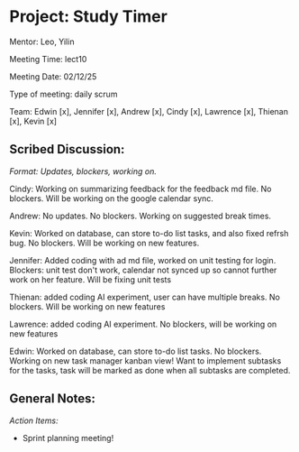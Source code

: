 # Project: Study Timer
Mentor: Leo, Yilin

Meeting Time: lect10

Meeting Date: 02/12/25

Type of meeting: daily scrum

Team: Edwin [x], Jennifer [x], Andrew [x], Cindy [x], Lawrence [x], Thienan [x], Kevin [x]

## Scribed Discussion:
_Format: Updates, blockers, working on._

Cindy: Working on summarizing feedback for the feedback md file. No blockers. Will be working on the google calendar sync. 

Andrew: No updates. No blockers. Working on suggested break times.

Kevin: Worked on database, can store to-do list tasks, and also fixed refrsh bug. No blockers. Will be working on new features. 

Jennifer: Added coding with ad md file, worked on unit testing for login. Blockers: unit test don't work, calendar not synced up so cannot further work on her feature. Will be fixing unit tests

Thienan: added coding AI experiment, user can have multiple breaks. No blockers. Will be working on new features

Lawrence: added coding AI experiment. No blockers, will be working on new features

Edwin: Worked on database, can store to-do list tasks. No blockers. Working on new task manager kanban view! Want to implement subtasks for the tasks, task will be marked as done when all subtasks are completed.

## General Notes:

*Action Items:*
- Sprint planning meeting!